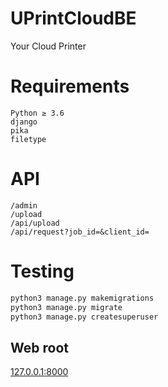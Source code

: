 # UPrintCloudBE

Your Cloud Printer

# Requirements

```
Python ≥ 3.6
django
pika
filetype
```

# API

```
/admin
/upload
/api/upload
/api/request?job_id=&client_id=
```

# Testing

```bash
python3 manage.py makemigrations
python3 manage.py migrate
python3 manage.py createsuperuser
```

## Web root

[127.0.0.1:8000](http://127.0.0.1:8000)
